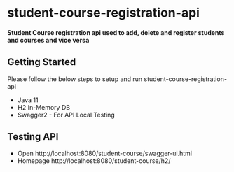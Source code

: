 
# student-course-registration-api

####  Student Course registration api used to add, delete and register students and courses and vice versa

## Getting Started

Please follow the below steps to setup and run student-course-registration-api
- Java 11
- H2 In-Memory DB
- Swagger2 - For API Local Testing



## Testing API
- Open http://localhost:8080/student-course/swagger-ui.html
- Homepage http://localhost:8080/student-course/h2/ 
